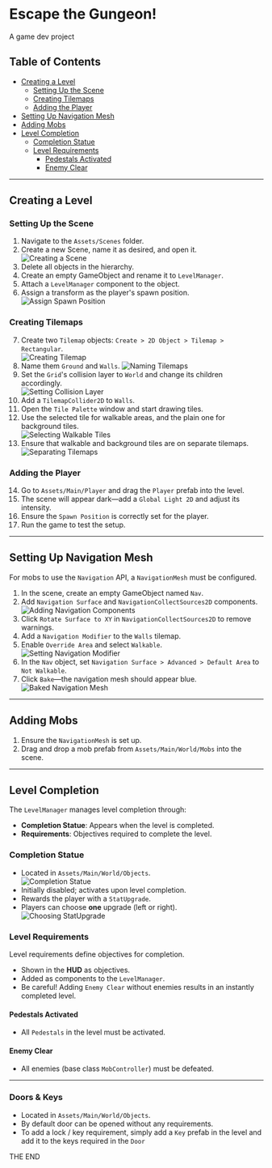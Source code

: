 # Escape the Gungeon!
A game dev project

## Table of Contents
- [Creating a Level](#creating-a-level)
    - [Setting Up the Scene](#setting-up-the-scene)
    - [Creating Tilemaps](#creating-tilemaps)
    - [Adding the Player](#adding-the-player)
- [Setting Up Navigation Mesh](#setting-up-navigation-mesh)
- [Adding Mobs](#adding-mobs)
- [Level Completion](#level-completion)
    - [Completion Statue](#completion-statue)
    - [Level Requirements](#level-requirements)
        - [Pedestals Activated](#pedestals-activated)
        - [Enemy Clear](#enemy-clear)

---

## Creating a Level

### Setting Up the Scene
1. Navigate to the `Assets/Scenes` folder.
2. Create a new Scene, name it as desired, and open it.  
   ![Creating a Scene](readme_img/img.png)
3. Delete all objects in the hierarchy.
4. Create an empty GameObject and rename it to `LevelManager`.
5. Attach a `LevelManager` component to the object.
6. Assign a transform as the player's spawn position.  
   ![Assign Spawn Position](readme_img/img2.png)

### Creating Tilemaps
7. Create two `Tilemap` objects: `Create > 2D Object > Tilemap > Rectangular`.  
   ![Creating Tilemap](readme_img/tilemap_create.png)
8. Name them `Ground` and `Walls`.
   ![Naming Tilemaps](readme_img/two_tm.png)
9. Set the `Grid`'s collision layer to `World` and change its children accordingly.  
   ![Setting Collision Layer](readme_img/grid_cl.png)
10. Add a `TilemapCollider2D` to `Walls`.
11. Open the `Tile Palette` window and start drawing tiles.
12. Use the selected tile for walkable areas, and the plain one for background tiles.  
    ![Selecting Walkable Tiles](readme_img/walkable_tiles.png)
13. Ensure that walkable and background tiles are on separate tilemaps.  
    ![Separating Tilemaps](readme_img/tiledone.png)

### Adding the Player
14. Go to `Assets/Main/Player` and drag the `Player` prefab into the level.
15. The scene will appear dark—add a `Global Light 2D` and adjust its intensity.
16. Ensure the `Spawn Position` is correctly set for the player.
17. Run the game to test the setup.

---

## Setting Up Navigation Mesh
For mobs to use the `Navigation` API, a `NavigationMesh` must be configured.

1. In the scene, create an empty GameObject named `Nav`.
2. Add `Navigation Surface` and `NavigationCollectSources2D` components.  
   ![Adding Navigation Components](readme_img/add_nav.png)
3. Click `Rotate Surface to XY` in `NavigationCollectSources2D` to remove warnings.
4. Add a `Navigation Modifier` to the `Walls` tilemap.
5. Enable `Override Area` and select `Walkable`.  
   ![Setting Navigation Modifier](readme_img/add_navmod.png)
6. In the `Nav` object, set `Navigation Surface > Advanced > Default Area` to `Not Walkable`.
7. Click `Bake`—the navigation mesh should appear blue.  
   ![Baked Navigation Mesh](readme_img/tiledone_nav.png)

---

## Adding Mobs
1. Ensure the `NavigationMesh` is set up.
2. Drag and drop a mob prefab from `Assets/Main/World/Mobs` into the scene.

---

## Level Completion
The `LevelManager` manages level completion through:
- **Completion Statue**: Appears when the level is completed.
- **Requirements**: Objectives required to complete the level.

### Completion Statue
- Located in `Assets/Main/World/Objects`.  
  ![Completion Statue](readme_img/completion_statue.png)
- Initially disabled; activates upon level completion.
- Rewards the player with a `StatUpgrade`.
- Players can choose **one** upgrade (left or right).  
  ![Choosing StatUpgrade](readme_img/comp_statue_reward.png)

### Level Requirements
Level requirements define objectives for completion.
- Shown in the **HUD** as objectives.
- Added as components to the `LevelManager`.
- Be careful! Adding `Enemy Clear` without enemies results in an instantly completed level.

#### Pedestals Activated
- All `Pedestals` in the level must be activated.

#### Enemy Clear
- All enemies (base class `MobController`) must be defeated.

---

### Doors & Keys
- Located in `Assets/Main/World/Objects`.
- By default door can be opened without any requirements.
- To add a lock / key requirement, simply add a `Key` prefab in the level and add it to the keys required in the `Door`

THE END
